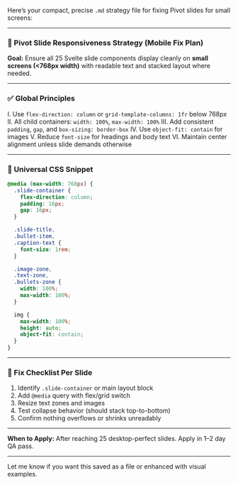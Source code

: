 Here’s your compact, precise `.md` strategy file for fixing Pivot slides for small screens:

---

### 📱 Pivot Slide Responsiveness Strategy (Mobile Fix Plan)

**Goal:**
Ensure all 25 Svelte slide components display cleanly on **small screens (<768px width)** with readable text and stacked layout where needed.

---

### ✅ Global Principles

I. Use `flex-direction: column` or `grid-template-columns: 1fr` below 768px
II. All child containers: `width: 100%`, `max-width: 100%`
III. Add consistent `padding`, `gap`, and `box-sizing: border-box`
IV. Use `object-fit: contain` for images
V. Reduce `font-size` for headings and body text
VI. Maintain center alignment unless slide demands otherwise

---

### 🔧 Universal CSS Snippet

```css
@media (max-width: 768px) {
  .slide-container {
    flex-direction: column;
    padding: 16px;
    gap: 16px;
  }

  .slide-title,
  .bullet-item,
  .caption-text {
    font-size: 1rem;
  }

  .image-zone,
  .text-zone,
  .bullets-zone {
    width: 100%;
    max-width: 100%;
  }

  img {
    max-width: 100%;
    height: auto;
    object-fit: contain;
  }
}
```

---

### 📌 Fix Checklist Per Slide

1. Identify `.slide-container` or main layout block
2. Add `@media` query with flex/grid switch
3. Resize text zones and images
4. Test collapse behavior (should stack top-to-bottom)
5. Confirm nothing overflows or shrinks unreadably

---

**When to Apply:**
After reaching 25 desktop-perfect slides.
Apply in 1–2 day QA pass.

---

Let me know if you want this saved as a file or enhanced with visual examples.
